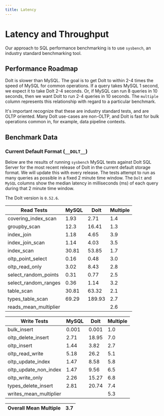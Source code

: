 ```yaml
---
title: Latency
---
```


# Latency and Throughput

Our approach to SQL performance benchmarking is to use `sysbench`, an
industry standard benchmarking tool.

## Performance Roadmap

Dolt is slower than MySQL. The goal is to get Dolt to within 2-4 times
the speed of MySQL for common operations. If a query takes MySQL 1
second, we expect it to take Dolt 2-4 seconds. Or, if MySQL can run 8
queries in 10 seconds, then we want Dolt to run 2-4 queries in 10
seconds. The `multiple` column represents this relationship with
regard to a particular benchmark.

It's important recognize that these are industry standard tests, and
are OLTP oriented. Many Dolt use-cases are non-OLTP, and Dolt is fast
for bulk operations common in, for example, data pipeline contexts.

## Benchmark Data

### Current Default Format (`__DOLT__`)

Below are the results of running `sysbench` MySQL tests against Dolt
SQL Server for the most recent release of Dolt in the current default 
storage format. We will update this with every release. The tests 
attempt to run as many queries as possible in a fixed 2 minute time 
window. The `Dolt` and `MySQL` columns show the median latency in 
milliseconds (ms) of each query during that 2 minute time window.

The Dolt version is `0.52.6`.

<!-- START___DOLT___LATENCY_RESULTS_TABLE -->
|       Read Tests        | MySQL |  Dolt  | Multiple |
|-------------------------|-------|--------|----------|
| covering\_index\_scan   |  1.93 |   2.71 |      1.4 |
| groupby\_scan           |  12.3 |  16.41 |      1.3 |
| index\_join             |  1.18 |   4.65 |      3.9 |
| index\_join\_scan       |  1.14 |   4.03 |      3.5 |
| index\_scan             | 30.81 |  53.85 |      1.7 |
| oltp\_point\_select     |  0.16 |   0.48 |      3.0 |
| oltp\_read\_only        |  3.02 |   8.43 |      2.8 |
| select\_random\_points  |  0.31 |   0.77 |      2.5 |
| select\_random\_ranges  |  0.36 |   1.14 |      3.2 |
| table\_scan             | 30.81 |  63.32 |      2.1 |
| types\_table\_scan      | 69.29 | 189.93 |      2.7 |
| reads\_mean\_multiplier |       |        |      2.6 |

|       Write Tests        | MySQL | Dolt  | Multiple |
|--------------------------|-------|-------|----------|
| bulk\_insert             | 0.001 | 0.001 |      1.0 |
| oltp\_delete\_insert     |  2.71 | 18.95 |      7.0 |
| oltp\_insert             |  1.44 |  3.82 |      2.7 |
| oltp\_read\_write        |  5.18 |  26.2 |      5.1 |
| oltp\_update\_index      |  1.47 |  8.58 |      5.8 |
| oltp\_update\_non\_index |  1.47 |  9.56 |      6.5 |
| oltp\_write\_only        |  2.26 | 15.27 |      6.8 |
| types\_delete\_insert    |  2.81 | 20.74 |      7.4 |
| writes\_mean\_multiplier |       |       |      5.3 |

| Overall Mean Multiple | 3.7 |
|-----------------------|-----|
<!-- END___DOLT___LATENCY_RESULTS_TABLE -->
<br/>
